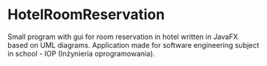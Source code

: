 # HotelRoomReservation
 Small program with gui for room reservation in hotel written in JavaFX based on UML diagrams. Application made for software engineering subject in school - IOP (Inżynieria oprogramowania).
